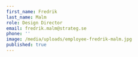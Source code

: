 ```yaml
---
first_name: Fredrik
last_name: Malm
role: Design Director
email: fredrik.malm@strateg.se
phone: ''
image: /media/uploads/employee-fredrik-malm.jpg
published: true
---
```

